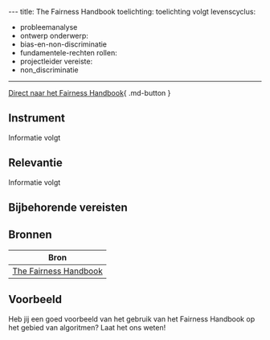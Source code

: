 --- <!-- alle tagging/metadata moet nog goed naar worden gekeken -->
title: The Fairness Handbook
toelichting: toelichting volgt
levenscyclus:
- probleemanalyse
- ontwerp
onderwerp:
- bias-en-non-discriminatie
- fundamentele-rechten
rollen:
- projectleider
vereiste:
- non_discriminatie
---

<!-- tags -->

[Direct naar het Fairness Handbook]([https://www.rijksoverheid.nl/documenten/rapporten/2021/06/10/handreiking-non-discriminatie-by-design](https://openresearch.amsterdam/en/page/87589/the-fairness-handbook)){ .md-button }
## Instrument
Informatie volgt

## Relevantie
Informatie volgt

## Bijbehorende vereisten

<!-- list_vereisten_on_maatregelen_page -->

## Bronnen

| Bron                        |
|-----------------------------|
|[The Fairness Handbook]([https://www.rijksoverheid.nl/documenten/rapporten/2021/06/10/handreiking-non-discriminatie-by-design](https://openresearch.amsterdam/en/page/87589/the-fairness-handbook))|

## Voorbeeld

Heb jij een goed voorbeeld van het gebruik van het Fairness Handbook op het gebied van algoritmen? Laat het ons weten!
